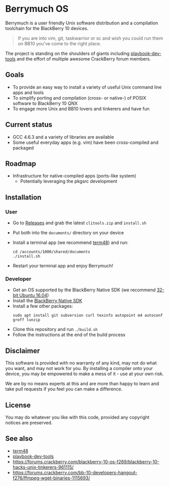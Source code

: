 # Berrymuch OS

Berrymuch is a user friendly Unix software distribution and a compilation toolchain for the BlackBerry 10 devices.

> If you are into vim, git, taskwarrior or sc and wish you could run them on BB10 you've come to the right place.

The project is standing on the shoulders of giants including [playbook-dev-tools](https://github.com/mordak/playbook-dev-tools) and the effort of multiple awesome CrackBerry forum members.

## Goals

* To provide an easy way to install a variety of useful Unix command line apps and tools
* To simplify porting and compilation (cross- or native-) of POSIX software to BlackBerry 10 QNX
* To engage more Unix and BB10 lovers and tinkerers and have fun
 
## Current status

* GCC 4.6.3 and a variety of libraries are available
* Some useful everyday apps (e.g. vim) have been cross-compiled and packaged 

## Roadmap

- Infrastructure for native-compiled apps (ports-like system)
  * Potentially leveraging the pkgsrc development

## Installation

### User

* Go to [Releases](https://github.com/berryamin/berrymuch/releases) and grab the latest `clitools.zip` and `install.sh`
* Put both into the `documents/` directory on your device
* Install a terminal app (we recommend [term48](https://appworld.blackberry.com/webstore/content/26272878/?lang=en)) and run:

  ```
  cd /accounts/1000/shared/documents
  ./install.sh
  ```
* Restart your terminal app and enjoy Berrymuch!

### Developer

* Get an OS supported by the BlackBerry Native SDK (we recommend [32-bit Ubuntu 16.04](http://releases.ubuntu.com/16.04/ubuntu-16.04.6-desktop-i386.iso))
* Install the [BlackBerry Native SDK](https://developer.blackberry.com/native/download/)
* Install a few other packages:
  ```
  sudo apt install git subversion curl texinfo autopoint m4 autoconf groff lunzip
  ```
* Clone this repository and run `./build.sh`
* Follow the instructions at the end of the build process

## Disclaimer

This software is provided with no warranty of any kind, may not do what you want, and may not work for you. By installing a compiler onto your device, you may be empowered to make a mess of it - use at your own risk.

We are by no means experts at this and are more than happy to learn and take pull requests if you feel you can make a difference.

## License

You may do whatever you like with this code, provided any copyright notices are preserved.

## See also

* [term48](https://github.com/mordak/Term48)
* [playbook-dev-tools](https://github.com/mordak/playbook-dev-tools)
* https://forums.crackberry.com/blackberry-10-os-f269/blackberry-10-hacks-unix-tinkerers-961115/
* https://forums.crackberry.com/bb-10-developers-hangout-f276/ffmpeg-wget-binaries-1115693/

